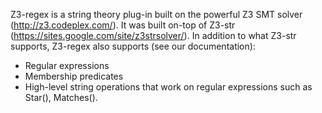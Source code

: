 Z3-regex is a string theory plug-in built on the powerful Z3 SMT solver (http://z3.codeplex.com/). 
It was built on-top of Z3-str (https://sites.google.com/site/z3strsolver/). In addition to what Z3-str supports, Z3-regex also supports (see our documentation): 
+ Regular expressions 
+ Membership predicates 
+ High-level string operations that work on regular expressions such as Star(), Matches().

